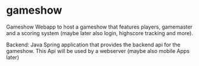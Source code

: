 # gameshow
Gameshow Webapp to host a gameshow that features players, gamemaster and a  scoring system (maybe later also login, highscore tracking and more).  

Backend:
Java Spring application that provides the backend api for the gameshow. This Api will be used by a webserver (maybe also mobile Apps later)
